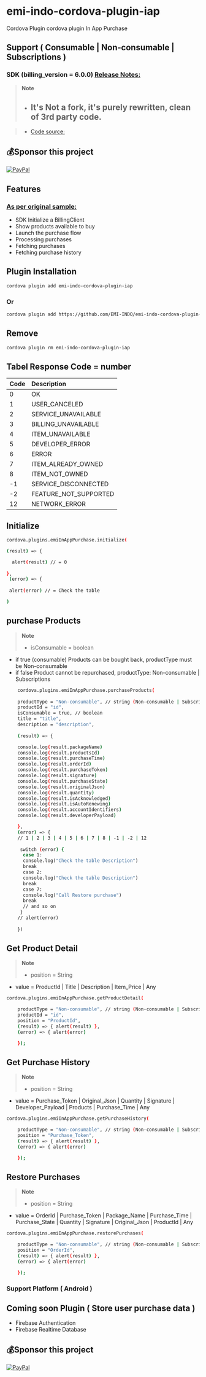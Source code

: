 # emi-indo-cordova-plugin-iap
 Cordova Plugin cordova plugin In App Purchase
 
 ## Support ( Consumable | Non-consumable | Subscriptions )

### SDK (billing_version = 6.0.0) [Release Notes:](https://developer.android.com/google/play/billing/release-notes)

 > __Note__
> - ## It's Not a fork, it's purely rewritten, clean of 3rd party code.

> - [Code source:](https://developer.android.com/google/play/billing/integrate)

## 💰Sponsor this project
  [![PayPal](https://img.shields.io/badge/PayPal-00457C?style=for-the-badge&logo=paypal&logoColor=white)](https://paypal.me/emiindo)  
  
  
  ## Features
  
 ###  [As per original sample:](https://developer.android.com/google/play/billing/integrate)
 
- SDK Initialize a BillingClient
- Show products available to buy
- Launch the purchase flow
- Processing purchases
- Fetching purchases
- Fetching purchase history


## Plugin Installation 

```sh
cordova plugin add emi-indo-cordova-plugin-iap
```
### Or
```sh
cordova plugin add https://github.com/EMI-INDO/emi-indo-cordova-plugin-iap
```
## Remove
```sh
cordova plugin rm emi-indo-cordova-plugin-iap
```

## Tabel Response Code = number

| Code | Description |
| :------- | :-------------------------------- |
| 0 | OK |
| 1 | USER_CANCELED |
| 2 | SERVICE_UNAVAILABLE |
| 3 | BILLING_UNAVAILABLE |
| 4 | ITEM_UNAVAILABLE |
| 5 | DEVELOPER_ERROR |
| 6 | ERROR |
| 7 | ITEM_ALREADY_OWNED |
| 8 | ITEM_NOT_OWNED |
| -1 | SERVICE_DISCONNECTED |
| -2 | FEATURE_NOT_SUPPORTED |
| 12 | NETWORK_ERROR |

## Initialize
```sh
cordova.plugins.emiInAppPurchase.initialize(

(result) => { 

  alert(result) // = 0
  
},
 (error) => { 
 
 alert(error) // = Check the table

)

```

## purchase Products
> __Note__
> - isConsumable = boolean
- if true (consumable) Products can be bought back, productType must be Non-consumable
- if false Product cannot be repurchased, productType: Non-consumable | Subscriptions

```sh
    cordova.plugins.emiInAppPurchase.purchaseProducts(
    
    productType = "Non-consumable", // string (Non-consumable | Subscriptions)
    productId = "id",
    isConsumable = true, // boolean
    title = "title",
    description = "description",
    
    (result) => { 

    console.log(result.packageName)
    console.log(result.productsId)
    console.log(result.purchaseTime)
    console.log(result.orderId)
    console.log(result.purchaseToken)
    console.log(result.signature)
    console.log(result.purchaseState)
    console.log(result.originalJson)
    console.log(result.quantity)
    console.log(result.isAcknowledged)
    console.log(result.isAutoRenewing)
    console.log(result.accountIdentifiers)
    console.log(result.developerPayload)

    },
    (error) => { 
    // 1 | 2 | 3 | 4 | 5 | 6 | 7 | 8 | -1 | -2 | 12 
   
     switch (error) {
      case 1:
      console.log("Check the table Description")
      break
      case 2:
      console.log("Check the table Description")
      break
      case 7:
      console.log("Call Restore purchase")
      break
      // and so on
     }
    // alert(error)
    
    })
   ```



##  Get Product Detail

> __Note__
> - position = String
- value = ProductId | Title | Description | Item_Price | Any 

```sh
cordova.plugins.emiInAppPurchase.getProductDetail(

    productType = "Non-consumable", // string (Non-consumable | Subscriptions)
    productId = "id",
    position = "ProductId", 
    (result) => { alert(result) },
    (error) => { alert(error)

    });
```

##  Get Purchase History

> __Note__
> - position = String
- value = Purchase_Token | Original_Json | Quantity | Signature | Developer_Payload | Products | Purchase_Time | Any

```sh
cordova.plugins.emiInAppPurchase.getPurchaseHistory(

    productType = "Non-consumable", // string (Non-consumable | Subscriptions)
    position = "Purchase_Token", 
    (result) => { alert(result) },
    (error) => { alert(error)

    });
```


##  Restore Purchases

> __Note__
> - position = String
- value = OrderId | Purchase_Token | Package_Name | Purchase_Time | Purchase_State | Quantity | Signature | Original_Json | ProductId | Any

```sh
cordova.plugins.emiInAppPurchase.restorePurchases(

    productType = "Non-consumable", // string (Non-consumable | Subscriptions)
    position = "OrderId", 
    (result) => { alert(result) },
    (error) => { alert(error)

    });
```

### Support Platform ( Android )

## Coming soon Plugin ( Store user purchase data )

- Firebase Authentication
- Firebase Realtime Database

## 💰Sponsor this project
  [![PayPal](https://img.shields.io/badge/PayPal-00457C?style=for-the-badge&logo=paypal&logoColor=white)](https://paypal.me/emiindo) 
